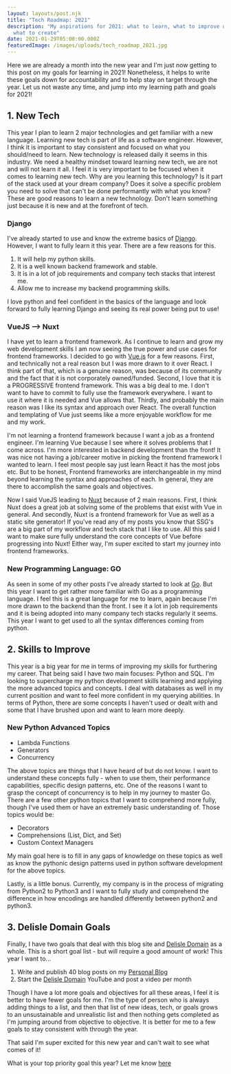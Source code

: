 ```yaml
---
layout: layouts/post.njk
title: "Tech Roadmap: 2021"
description: "My aspirations for 2021: what to learn, what to improve upon, and
  what to create"
date: 2021-01-29T05:00:00.000Z
featuredImage: /images/uploads/tech_roadmap_2021.jpg
---
```

Here we are already a month into the new year and I'm just now getting to this post on my goals for learning in 2021! Nonetheless, it helps to write these goals down for accountability and to help stay on target through the year. Let us not waste any time, and jump into my learning path and goals for 2021!

## 1. New Tech

This year I plan to learn 2 major technologies and get familiar with a new language. Learning new tech is part of life as a software engineer. However, I think it is important to stay consistent and focused on what you should/need to learn. New technology is released daily it seems in this industry. We need a healthy mindset toward learning new tech, we are not and will not learn it all. I feel it is very important to be focused when it comes to learning new tech. Why are you learning this technology? Is it part of the stack used at your dream company? Does it solve a specific problem you need to solve that can't be done performantly with what you know? These are good reasons to learn a new technology. Don't learn something just because it is new and at the forefront of tech.

### Django

I've already started to use and know the extreme basics of [Django](https://www.djangoproject.com). However, I want to fully learn it this year. There are a few reasons for this.

1. It will help my python skills.
2. It is a well known backend framework and stable.
3. It is in a lot of job requirements and company tech stacks that interest me.
4. Allow me to increase my backend programming skills.

I love python and feel confident in the basics of the language and look forward to fully learning Django and seeing its real power being put to use!

### VueJS --> Nuxt

I have yet to learn a frontend framework. As I continue to learn and grow my web development skills I am now seeing the true power and use cases for frontend frameworks. I decided to go with [Vue.js](https://vuejs.org) for a few reasons. First, and technically not a real reason but I was more drawn to it over React. I think part of that, which is a genuine reason, was because of its community and the fact that it is not corporately owned/funded. Second, I love that it is a PROGRESSIVE frontend framework. This was a big deal to me. I don't want to have to commit to fully use the framework everywhere. I want to use it where it is needed and Vue allows that. Thirdly, and probably the main reason was I like its syntax and approach over React. The overall function and templating of Vue just seems like a more enjoyable workflow for me and my work.

I'm not learning a frontend framework because I want a job as a frontend engineer. I'm learning Vue because I see where it solves problems that I come across. I'm more interested in backend development than the front! It was nice not having a job/career motive in picking the frontend framework I wanted to learn. I feel most people say just learn React it has the most jobs etc. But to be honest, Frontend frameworks are interchangeable in my mind beyond learning the syntax and approaches of each. In general, they are there to accomplish the same goals and objectives.

Now I said VueJS leading to [Nuxt](https://nuxtjs.org) because of 2 main reasons. First, I think Nuxt does a great job at solving some of the problems that exist with Vue in general. And secondly, Nuxt is a frontend framework for Vue as well as a static site generator! If you've read any of my posts you know that SSG's are a big part of my workflow and tech stack that I like to use. All this said I want to make sure fully understand the core concepts of Vue before progressing into Nuxt! Either way, I'm super excited to start my journey into frontend frameworks.

### New Programming Language: GO

As seen in some of my other posts I've already started to look at [Go](https://golang.org). But this year I want to get rather more familiar with Go as a programming language. I feel this is a great language for me to learn, again because I'm more drawn to the backend than the front. I see it a lot in job requirements and it is being adopted into many company tech stacks regularly it seems. This year I want to get used to all the syntax differences coming from python.

## 2. Skills to Improve

This year is a big year for me in terms of improving my skills for furthering my career. That being said I have two main focuses: Python and SQL. I'm looking to supercharge my python development skills learning and applying the more advanced topics and concepts. I deal with databases as well in my current position and want to feel more confident in my querying abilities. In terms of Python, there are some concepts I haven't used or dealt with and some that I have brushed upon and want to learn more deeply.

### New Python Advanced Topics

- Lambda Functions
- Generators
- Concurrency

The above topics are things that I have heard of but do not know. I want to understand these concepts fully - when to use them, their performance capabilities, specific design patterns, etc. One of the reasons I want to grasp the concept of concurrency is to help in my journey to master Go. There are a few other python topics that I want to comprehend more fully, though I've used them or have an extremely basic understanding of. Those topics would be:

- Decorators
- Comprehensions (List, Dict, and Set)
- Custom Context Managers

My main goal here is to fill in any gaps of knowledge on these topics as well as know the pythonic design patterns used in python software development for the above topics.

Lastly, is a little bonus. Currently, my company is in the process of migrating from Python2 to Python3 and I want to fully study and comprehend the difference in how encodings are handled differently between python2 and python3.

## 3. Delisle Domain Goals

Finally, I have two goals that deal with this blog site and [Delisle Domain](https://www.thedelisledomain.com) as a whole. This is a short goal list - but will require a good amount of work! This year I want to...

1. Write and publish 40 blog posts on my [Personal Blog](https://www.jaydel.tech/blog)
2. Start the [Delisle Domain](https://www.youtube.com/channel/UCxcQS5FdmG_NtVL120D47tA) YouTube and post a video per month

Though I have a lot more goals and objectives for all these areas, I feel it is better to have fewer goals for me. I'm the type of person who is always adding things to a list, and then that list of new ideas, tech, or goals grows to an unsustainable and unrealistic list and then nothing gets completed as I'm jumping around from objective to objective. It is better for me to a few goals to stay consistent with through the year.

That said I'm super excited for this new year and can't wait to see what comes of it!

What is your top priority goal this year? Let me know [here](https://twitter.com/delisle_domain)
